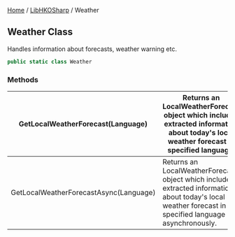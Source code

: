 [Home](.../) / [LibHKOSharp](../) / Weather

## Weather Class

Handles information about forecasts, weather warning etc.

```c#
public static class Weather
```

### Methods

| GetLocalWeatherForecast(Language)      | Returns an LocalWeatherForecast object which includes extracted information about today's local weather forecast in specified language. |
| -------------------------------------- | ------------------------------------------------------------ |
| GetLocalWeatherForecastAsync(Language) | Returns an LocalWeatherForecast object which includes extracted information about today's local weather forecast in specified language asynchronously. |

